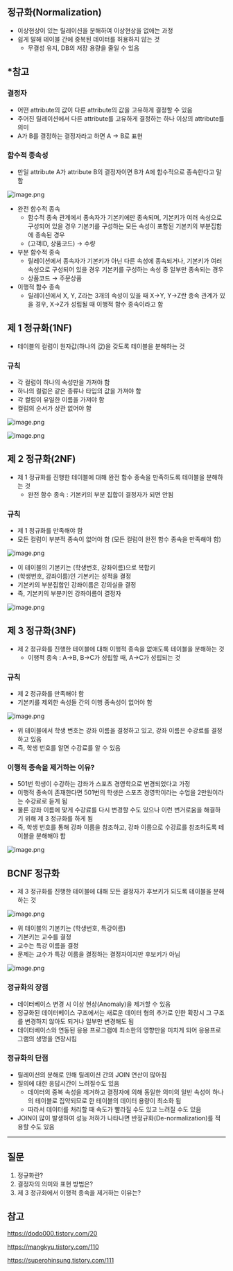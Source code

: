 ## 정규화(Normalization)

- 이상현상이 있는 릴레이션을 분해하여 이상현상을 없애는 과정
- 쉽게 말해 테이블 간에 중복된 데이터를 허용하지 않는 것
    - 무결성 유지, DB의 저장 용량을 줄일 수 있음

## *참고

### 결정자

- 어떤 attribute의 값이 다른 attribute의 값을 고유하게 결정할 수 있음
- 주어진 릴레이션에서 다른 attribute를 고유하게 결정하는 하나 이상의 attribute를 의미
- A가 B를 결정하는 결정자라고 하면 A → B로 표현

### 함수적 종속성

- 만일 attribute A가 attribute B의 결정자이면 B가 A에 함수적으로 종속한다고 말함

![image.png](./images/정규화/1.png)

- 완전 함수적 종속
    - 함수적 종속 관계에서 종속자가 기본키에만 종속되며, 기본키가 여러 속성으로 구성되어 있을 경우 기본키를 구성하는 모든 속성이 포함된 기본키의 부분집합에 종속된 경우
    - (고객ID, 상품코드) → 수량
- 부분 함수적 종속
    - 릴레이션에서 종속자가 기본키가 아닌 다른 속성에 종속되거나, 기본키가 여러 속성으로 구성되어 있을 경우 기본키를 구성하는 속성 중 일부만 종속되는 경우
    - 상품코드 → 주문상품
- 이행적 함수 종속
    - 릴레이션에서 X, Y, Z라는 3개의 속성이 있을 때 X→Y, Y→Z란 종속 관계가 있을 경우, X→Z가 성립될 때 이행적 함수 종속이라고 함

## 제 1 정규화(1NF)

- 테이블의 컬럼이 원자값(하나의 값)을 갖도록 테이블을 분해하는 것

### 규칙

- 각 컬럼이 하나의 속성만을 가져야 함
- 하나의 컬럼은 같은 종류나 타입의 값을 가져야 함
- 각 컬럼이 유일한 이름을 가져야 함
- 컬럼의 순서가 상관 없어야 함

![image.png](./images/정규화/2.png)

![image.png](./images/정규화/3.png)

## 제 2 정규화(2NF)

- 제 1 정규화를 진행한 테이블에 대해 완전 함수 종속을 만족하도록 테이블을 분해하는 것
    - 완전 함수 종속 : 기본키의 부분 집합이 결정자가 되면 안됨

### 규칙

- 제 1 정규화를 만족해야 함
- 모든 컬럼이 부분적 종속이 없어야 함 (모든 컬럼이 완전 함수 종속을 만족해야 함)

![image.png](./images/정규화/4.png)

- 이 테이블의 기본키는 (학생번호, 강좌이름)으로 복합키
- (학생번호, 강좌이름)인 기본키는 성적을 결정
- 기본키의 부분집합인 강좌이름은 강의실을 결정
- 즉, 기본키의 부분키인 강좌이름이 결정자

![image.png](./images/정규화/5.png)

## 제 3 정규화(3NF)

- 제 2 정규화를 진행한 테이블에 대해 이행적 종속을 없애도록 테이블을 분해하는 것
    - 이행적 종속 : A→B, B→C가 성립할 때, A→C가 성립되는 것

### 규칙

- 제 2 정규화를 만족해야 함
- 기본키를 제외한 속성들 간의 이행 종속성이 없어야 함

![image.png](./images/정규화/6.png)
- 위 테이블에서 학생 번호는 강좌 이름을 결정하고 있고, 강좌 이름은 수강료를 결정하고 있음
- 즉, 학생 번호를 알면 수강료를 알 수 있음

### 이행적 종속을 제거하는 이유?

- 501번 학생이 수강하는 강좌가 스포츠 경영학으로 변경되었다고 가정
- 이행적 종속이 존재한다면 501번의 학생은 스포츠 경영학이라는 수업을 2만원이라는 수강료로 듣게 됨
- 물론 강좌 이름에 맞게 수강료를 다시 변경할 수도 있으나 이런 번거로움을 해결하기 위해 제 3 정규화를 하게 됨
- 즉, 학생 번호를 통해 강좌 이름을 참조하고, 강좌 이름으로 수강료를 참조하도록 테이블을 분해해야 함

![image.png](./images/정규화/7.png)

## BCNF 정규화

- 제 3 정규화를 진행한 테이블에 대해 모든 결정자가 후보키가 되도록 테이블을 분해하는 것

![image.png](./images/정규화/8.png)

- 위 테이블의 기본키는 (학생번호, 특강이름)
- 기본키는 교수를 결정
- 교수는 특강 이름을 결정
- 문제는 교수가 특강 이름을 결정하는 결정자이지만 후보키가 아님

![image.png](./images/정규화/9.png)

### 정규화의 장점

- 데이터베이스 변경 시 이상 현상(Anomaly)을 제거할 수 있음
- 정규화된 데이터베이스 구조에서는 새로운 데이터 형의 추가로 인한 확장시 그 구조를 변경하지 않아도 되거나 일부만 변경해도 됨
- 데이터베이스와 연동된 응용 프로그램에 최소한의 영향만을 미치게 되어 응용프로그램의 생명을 연장시킴

### 정규화의 단점

- 릴레이션의 분해로 인해 릴레이션 간의 JOIN 연산이 많아짐
- 질의에 대한 응답시간이 느려질수도 있음
    - 데이터의 중복 속성을 제거하고 결정자에 의해 동일한 의미의 일반 속성이 하나의 테이블로 집약되므로 한 테이블의 데이터 용량이 최소화 됨
    - 따라서 데이터를 처리할 때 속도가 빨라질 수도 있고 느려질 수도 있음
- JOIN이 많이 발생하여 성능 저하가 나타나면 반정규화(De-normalization)를 적용할 수도 있음

---

## 질문

1. 정규화란?
2. 결정자의 의미와 표현 방법은?
3. 제 3 정규화에서 이행적 종속을 제거하는 이유는?

## 참고

https://dodo000.tistory.com/20

https://mangkyu.tistory.com/110

https://superohinsung.tistory.com/111
